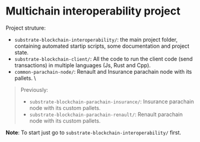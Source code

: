 # Multichain interoperability project

Project struture:

- `substrate-blockchain-interoperability/`: the main project folder, containing automated startip scripts, some documentation and project state.
- `substrate-blockchain-client/`: All the code to run the client code (send transactions) in multiple languages (Js, Rust and Cpp).
- `common-parachain-node/`: Renault and Insurance parachain node with its pallets. \
>Previously:
>    - `substrate-blockchain-parachain-insurance/`: Insurance parachain node with its custom pallets.
>    - `substrate-blockchain-parachain-renault/`: Renault parachain node with its custom pallets.

**Note**: To start just go to `substrate-blockchain-interoperability/` first.